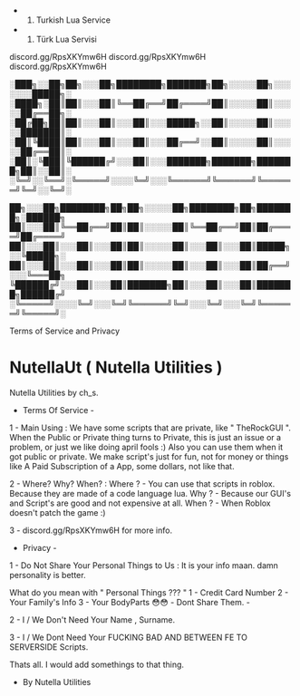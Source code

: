 - 1. Turkish Lua Service
- 1. Türk Lua Servisi

discord.gg/RpsXKYmw6H
discord.gg/RpsXKYmw6H
discord.gg/RpsXKYmw6H



░███╗░░██╗██╗░░░██╗████████╗███████╗██╗░░░░░██╗░░░░░░░█████╗░
░████╗░██║██║░░░██║╚══██╔══╝██╔════╝██║░░░░░██║░░░░░██╔══██╗░
░██╔██╗██║██║░░░██║░░░██║░░░█████╗░░██║░░░░░██║░░░░░███████║░
░██║╚████║██║░░░██║░░░██║░░░██╔══╝░░██║░░░░░██║░░░░░██╔══██║░
░██║░╚███║╚██████╔╝░░░██║░░░███████╗███████╗███████╗██║░░██║░
░╚═╝░░╚══╝░╚═════╝░░░░╚═╝░░░╚══════╝╚══════╝╚══════╝╚═╝░░╚═╝░

██╗░░░██╗████████╗██╗██╗░░░░░██╗████████╗██╗███████╗░██████╗
██║░░░██║╚══██╔══╝██║██║░░░░░██║╚══██╔══╝██║██╔════╝██╔════╝
██║░░░██║░░░██║░░░██║██║░░░░░██║░░░██║░░░██║█████╗░░╚█████╗░
██║░░░██║░░░██║░░░██║██║░░░░░██║░░░██║░░░██║██╔══╝░░░╚═══██╗
╚██████╔╝░░░██║░░░██║███████╗██║░░░██║░░░██║███████╗██████╔╝
░╚═════╝░░░░╚═╝░░░╚═╝╚══════╝╚═╝░░░╚═╝░░░╚═╝╚══════╝╚═════╝░

Terms of Service and Privacy

# NutellaUt ( Nutella Utilities )
Nutella Utilities by ch_s.

- Terms Of Service -

1 - Main Using :
We have some scripts that are private, like " TheRockGUI ". When the Public or Private thing turns to Private, this is just an issue or a problem, or just we like doing april fools :)
Also you can use them when it got public or private. We make script's just for fun, not for money or things like A Paid Subscription of a App, some dollars, not like that.

2 - Where? Why? When? :
Where ? - You can use that scripts in roblox. Because they are made of a code language lua.
Why ? - Because our GUI's and Script's are good and not expensive at all.
When ? - When Roblox doesn't patch the game :)

3 - discord.gg/RpsXKYmw6H for more info.

- Privacy -
 
 1 - Do Not Share Your Personal Things to Us :
 It is your info maan. damn personality is better.
 
 What do you mean with " Personal Things ??? "
 1 - Credit Card Number
 2 - Your Family's Info
 3 - Your BodyParts 😳😳
        - Dont Share Them. - 
 
 2 - I / We Don't Need Your Name , Surname.
 
 3 - I / We Dont Need Your FUCKING BAD AND BETWEEN FE TO SERVERSIDE Scripts.
 
Thats all. I would add somethings to that thing.

- By Nutella Utilities
